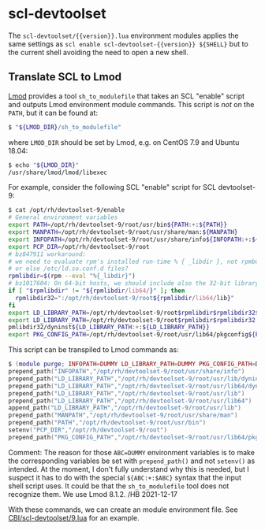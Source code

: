 # scl-devtoolset

The `scl-devtoolset/{{version}}.lua` environment modules applies the same settings as `scl enable scl-devtoolset-{{version}} ${SHELL}` but to the current shell avoiding the need to open a new shell.


## Translate SCL to Lmod

[Lmod] provides a tool `sh_to_modulefile` that takes an SCL "enable" script and outputs Lmod environment module commands.  This script is _not_ on the `PATH`, but it can be found at:

```sh
$ "${LMOD_DIR}/sh_to_modulefile"
```

where `LMOD_DIR` should be set by Lmod, e.g. on CentOS 7.9 and Ubuntu 18.04:

```sh
$ echo "${LMOD_DIR}"
/usr/share/lmod/lmod/libexec
```

For example, consider the following SCL "enable" script for SCL devtoolset-9:

```sh
$ cat /opt/rh/devtoolset-9/enable
# General environment variables
export PATH=/opt/rh/devtoolset-9/root/usr/bin${PATH:+:${PATH}}
export MANPATH=/opt/rh/devtoolset-9/root/usr/share/man:${MANPATH}
export INFOPATH=/opt/rh/devtoolset-9/root/usr/share/info${INFOPATH:+:${INFOPATH}}
export PCP_DIR=/opt/rh/devtoolset-9/root
# bz847911 workaround:
# we need to evaluate rpm's installed run-time % { _libdir }, not rpmbuild time
# or else /etc/ld.so.conf.d files?
rpmlibdir=$(rpm --eval "%{_libdir}")
# bz1017604: On 64-bit hosts, we should include also the 32-bit library path.
if [ "$rpmlibdir" != "${rpmlibdir/lib64/}" ]; then
  rpmlibdir32=":/opt/rh/devtoolset-9/root${rpmlibdir/lib64/lib}"
fi
export LD_LIBRARY_PATH=/opt/rh/devtoolset-9/root$rpmlibdir$rpmlibdir32${LD_LIBRARY_PATH:+:${LD_LIBRARY_PATH}}
export LD_LIBRARY_PATH=/opt/rh/devtoolset-9/root$rpmlibdir$rpmlibdir32:/opt/rh/devtoolset-9/root$rpmlibdir/dyninst$r
pmlibdir32/dyninst${LD_LIBRARY_PATH:+:${LD_LIBRARY_PATH}}
export PKG_CONFIG_PATH=/opt/rh/devtoolset-9/root/usr/lib64/pkgconfig${PKG_CONFIG_PATH:+:${PKG_CONFIG_PATH}}
```

This script can be transpiled to Lmod commands as:

```lua
$ (module purge; INFOPATH=DUMMY LD_LIBRARY_PATH=DUMMY PKG_CONFIG_PATH=DUMMY "${LMOD_DIR}/sh_to_modulefile" /opt/rh/devtoolset-9/enable | grep -vF DUMMY)
prepend_path("INFOPATH","/opt/rh/devtoolset-9/root/usr/share/info")
prepend_path("LD_LIBRARY_PATH","/opt/rh/devtoolset-9/root/usr/lib/dyninst")
prepend_path("LD_LIBRARY_PATH","/opt/rh/devtoolset-9/root/usr/lib64/dyninst")
prepend_path("LD_LIBRARY_PATH","/opt/rh/devtoolset-9/root/usr/lib")
prepend_path("LD_LIBRARY_PATH","/opt/rh/devtoolset-9/root/usr/lib64")
append_path("LD_LIBRARY_PATH","/opt/rh/devtoolset-9/root/usr/lib")
prepend_path("MANPATH","/opt/rh/devtoolset-9/root/usr/share/man")
prepend_path("PATH","/opt/rh/devtoolset-9/root/usr/bin")
setenv("PCP_DIR","/opt/rh/devtoolset-9/root")
prepend_path("PKG_CONFIG_PATH","/opt/rh/devtoolset-9/root/usr/lib64/pkgconfig")
```

Comment: The reason for those `ABC=DUMMY` environment variables is to make the corresponding variables be set with `prepend_path()` and not `setenv()` as intended.  At the moment, I don't fully understand why this is needed, but I suspect it has to do with the special `${ABC:+:$ABC}` syntax that the input shell script uses.  It could be that the `sh_to_modulefile` tool does not recognize them.  We use Lmod 8.1.2. /HB 2021-12-17

With these commands, we can create an module environment file.  See [CBI/scl-devtoolset/9.lua](9.lua) for an example.


[Lmod]: https://lmod.readthedocs.org
